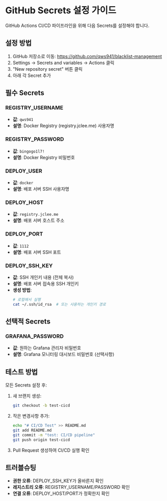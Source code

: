 # GitHub Secrets 설정 가이드

GitHub Actions CI/CD 파이프라인을 위해 다음 Secrets를 설정해야 합니다.

## 설정 방법
1. GitHub 저장소로 이동: https://github.com/qws941/blacklist-management
2. Settings → Secrets and variables → Actions 클릭
3. "New repository secret" 버튼 클릭
4. 아래 각 Secret 추가

## 필수 Secrets

### REGISTRY_USERNAME
- **값**: `qws941`
- **설명**: Docker Registry (registry.jclee.me) 사용자명

### REGISTRY_PASSWORD  
- **값**: `bingogo1l7!`
- **설명**: Docker Registry 비밀번호

### DEPLOY_USER
- **값**: `docker`
- **설명**: 배포 서버 SSH 사용자명

### DEPLOY_HOST
- **값**: `registry.jclee.me`
- **설명**: 배포 서버 호스트 주소

### DEPLOY_PORT
- **값**: `1112`
- **설명**: 배포 서버 SSH 포트

### DEPLOY_SSH_KEY
- **값**: SSH 개인키 내용 (전체 복사)
- **설명**: 배포 서버 접속용 SSH 개인키
- **생성 방법**:
  ```bash
  # 로컬에서 실행
  cat ~/.ssh/id_rsa  # 또는 사용하는 개인키 경로
  ```

## 선택적 Secrets

### GRAFANA_PASSWORD
- **값**: 원하는 Grafana 관리자 비밀번호
- **설명**: Grafana 모니터링 대시보드 비밀번호 (선택사항)

## 테스트 방법

모든 Secrets 설정 후:

1. 새 브랜치 생성:
   ```bash
   git checkout -b test-cicd
   ```

2. 작은 변경사항 추가:
   ```bash
   echo "# CI/CD Test" >> README.md
   git add README.md
   git commit -m "test: CI/CD pipeline"
   git push origin test-cicd
   ```

3. Pull Request 생성하여 CI/CD 실행 확인

## 트러블슈팅

- **권한 오류**: DEPLOY_SSH_KEY가 올바른지 확인
- **레지스트리 오류**: REGISTRY_USERNAME/PASSWORD 확인
- **연결 오류**: DEPLOY_HOST/PORT가 정확한지 확인